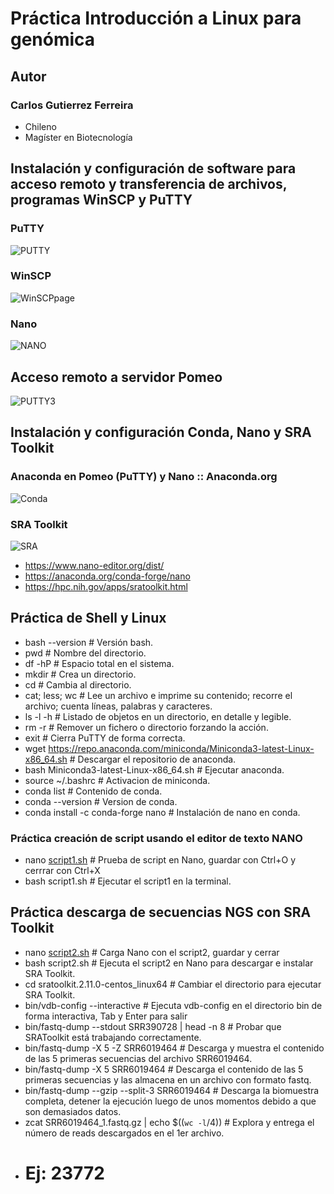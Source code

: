 # Práctica Introducción a Linux para genómica

## **Autor**
### Carlos Gutierrez Ferreira  
- Chileno
- Magíster en Biotecnología

## Instalación y configuración de software para acceso remoto y transferencia de archivos, programas WinSCP y PuTTY

### **PuTTY**
![PUTTY](https://user-images.githubusercontent.com/80927233/119920352-34d03200-bf3a-11eb-815e-ce236832d618.jpg)

### **WinSCP**
![WinSCPpage](https://user-images.githubusercontent.com/80927233/119920551-84aef900-bf3a-11eb-8c0f-fb8a2d486099.jpg)

### **Nano**
![NANO](https://user-images.githubusercontent.com/80927233/119920375-3dc10380-bf3a-11eb-885f-92805dd9d2b1.jpg)

## Acceso remoto a servidor Pomeo

![PUTTY3](https://user-images.githubusercontent.com/80927233/119919416-67792b00-bf38-11eb-8e85-ffe2a8c69777.jpg)

## Instalación y configuración Conda, Nano y SRA Toolkit

### **Anaconda en Pomeo (PuTTY) y Nano :: Anaconda.org**
![Conda](https://user-images.githubusercontent.com/80927233/119927124-d493bd00-bf46-11eb-9bf2-0dfac07f129b.jpg)

### **SRA Toolkit**
![SRA](https://user-images.githubusercontent.com/80927233/119927129-d6f61700-bf46-11eb-9d69-f38b276c9a26.jpg)

- https://www.nano-editor.org/dist/
- https://anaconda.org/conda-forge/nano
- https://hpc.nih.gov/apps/sratoolkit.html

## Práctica de Shell y Linux

- bash --version # Versión bash.
- pwd # Nombre del directorio.
- df -hP # Espacio total en el sistema.
- mkdir # Crea un directorio.
- cd # Cambia al directorio.
- cat; less; wc # Lee un archivo e imprime su contenido; recorre el archivo; cuenta líneas, palabras y caracteres.
- ls -l -h # Listado de objetos en un directorio, en detalle y legible.
- rm -r # Remover un fichero o directorio forzando la acción.
- exit # Cierra PuTTY de forma correcta.
- wget https://repo.anaconda.com/miniconda/Miniconda3-latest-Linux-x86_64.sh # Descargar el repositorio de anaconda.
- bash Miniconda3-latest-Linux-x86_64.sh # Ejecutar anaconda.
- source ~/.bashrc # Activacion de miniconda.
- conda list # Contenido de conda.
- conda --version # Version de conda.
- conda install -c conda-forge nano # Instalación de nano en conda.

### Práctica creación de script usando el editor de texto NANO
- nano [script1.sh](https://github.com/GenomicsEducation/CarlosGutierrez/blob/main/Linux-Genomica/SCRIPT/script1.sh) # Prueba de script en Nano, guardar con Ctrl+O y cerrrar con Ctrl+X
- bash script1.sh # Ejecutar el script1 en la terminal.

## Práctica descarga de secuencias NGS con SRA Toolkit

- nano [script2.sh](https://github.com/GenomicsEducation/CarlosGutierrez/blob/main/Linux-Genomica/SCRIPT/script2.sh) # Carga Nano con el script2, guardar y cerrar
- bash script2.sh # Ejecuta el script2 en Nano para descargar e instalar SRA Toolkit.
- cd sratoolkit.2.11.0-centos_linux64 # Cambiar el directorio para ejecutar SRA Toolkit.
- bin/vdb-config --interactive # Ejecuta vdb-config en el directorio bin de forma interactiva, Tab y Enter para salir
- bin/fastq-dump --stdout SRR390728 | head -n 8 # Probar que SRAToolkit está trabajando correctamente.
- bin/fastq-dump -X 5 -Z SRR6019464 # Descarga y muestra el contenido de las 5 primeras secuencias del archivo SRR6019464.
- bin/fastq-dump -X 5 SRR6019464 # Descarga el contenido de las 5 primeras secuencias y las almacena en un archivo con formato fastq.
- bin/fastq-dump --gzip --split-3 SRR6019464 # Descarga la biomuestra completa, detener la ejecución luego de unos momentos debido a que son demasiados datos.
- zcat SRR6019464_1.fastq.gz | echo $((`wc -l`/4)) # Explora y entrega el número de reads descargados en el 1er archivo.
- # Ej: 23772

